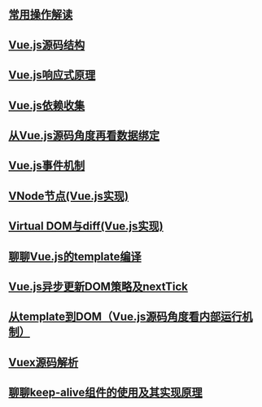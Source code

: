 ## [常用操作解读]()
## [Vue.js源码结构](https://github.com/dinghuahua/blog/blob/master/vue/vue.js%20%E6%BA%90%E7%A0%81%E7%BB%93%E6%9E%84.md)
## [Vue.js响应式原理](https://github.com/dinghuahua/blog/blob/master/vue/Vue.js%E5%93%8D%E5%BA%94%E5%BC%8F%E5%8E%9F%E7%90%86.md)

## [Vue.js依赖收集](https://github.com/dinghuahua/blog/blob/master/vue/Vue.js%E4%BE%9D%E8%B5%96%E6%94%B6%E9%9B%86%E5%8E%9F%E7%90%86.md)

## [从Vue.js源码角度再看数据绑定]()

## [Vue.js事件机制]()

## [VNode节点(Vue.js实现)]()

## [Virtual DOM与diff(Vue.js实现)]()

## [聊聊Vue.js的template编译]()

## [Vue.js异步更新DOM策略及nextTick]()

## [从template到DOM（Vue.js源码角度看内部运行机制）]()

## [Vuex源码解析]()

## [聊聊keep-alive组件的使用及其实现原理]()